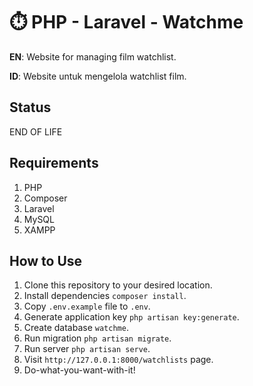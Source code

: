 # ⏱️ PHP - Laravel - Watchme
**EN**: Website for managing film watchlist.

**ID**: Website untuk mengelola watchlist film.

## Status
END OF LIFE

## Requirements
1. PHP
2. Composer
3. Laravel
4. MySQL
5. XAMPP

## How to Use
1. Clone this repository to your desired location.
2. Install dependencies `composer install`.
3. Copy `.env.example` file to `.env`.
4. Generate application key `php artisan key:generate`.
5. Create database `watchme`.
6. Run migration `php artisan migrate`.
7. Run server `php artisan serve`.
8. Visit `http://127.0.0.1:8000/watchlists` page.
9. Do-what-you-want-with-it!
